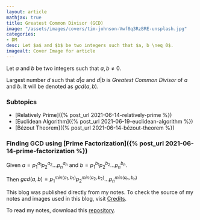 ```yaml
---
layout: article
mathjax: true
title: Greatest Common Divisor (GCD)
image: "/assets/images/covers/tim-johnson-Vwf8q3RzBRE-unsplash.jpg"
categories:
- DM
desc: Let $a$ and $b$ be two integers such that $a, b \neq 0$. 
imagealt: Cover Image for article
---
```


Let $a$ and $b$ be two integers such that $a, b \neq 0$.
























































































































































































































































































































































































































Largest number $d$ such that $d | a$ and $d | b$ is *Greatest Common Divisor* of $a$ and $b$. It will be denoted as $gcd(a, b)$.

























































































































































































































































































































































































































### Subtopics
- [Relatively Prime]({% post_url 2021-06-14-relatively-prime %})
- [Euclidean Algorithm]({% post_url 2021-06-19-euclidean-algorithm %})
- [Bézout Theorem]({% post_url 2021-06-14-bézout-theorem %})

### Finding GCD using [Prime Factorization]({% post_url 2021-06-14-prime-factorization %})

Given $a = p_1^{a_1}p_2^{a_2} \dots p_n^{a_n}$ and $b = p_1^{b_1}p_2^{b_2} \dots p_n^{b_n}$.

























































































































































































































































































































































































































Then $gcd(a, b) = p_1^{min(a_1, b_1)}p_2^{min(a_2, b_2)} \dots p_n^{min(a_n, b_n)}$


























































































































































































































































































































































































































This blog was published directly from my notes.
To check the source of my notes and images used in this blog, visit <a href="/credits.html" target="_blank">Credits</a>.

To read my notes, download this <a href="https://github.com/bovem/CS" target="blank">repository</a>.